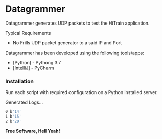 # Datagrammer

Datagrammer generates UDP packets to test the HiTrain application.  

Typical Requirements
  - No Frills UDP packet generator to a said IP and Port

  
Datagrammer has been developed using the following tools/apps:

* [Python] - Pythong 3.7 
* [IntelliJ] - PyCharm

### Installation

Run each script with required configuration on a Python installed server.  

Generated Logs...
```sh
0 b'14'
1 b'15'
2 b'20'
```


**Free Software, Hell Yeah!**